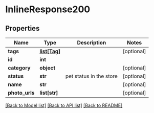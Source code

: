 # InlineResponse200

## Properties
Name | Type | Description | Notes
------------ | ------------- | ------------- | -------------
**tags** | [**list[Tag]**](Tag.md) |  | [optional] 
**id** | **int** |  | 
**category** | **object** |  | [optional] 
**status** | **str** | pet status in the store | [optional] 
**name** | **str** |  | [optional] 
**photo_urls** | **list[str]** |  | [optional] 

[[Back to Model list]](../README.md#documentation-for-models) [[Back to API list]](../README.md#documentation-for-api-endpoints) [[Back to README]](../README.md)


